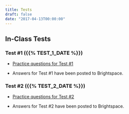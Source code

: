 ```yaml
---
title: Tests
draft: false
date: "2017-04-13T00:00:00"
---
```


## In-Class Tests

### Test #1 ({{% TEST_1_DATE %}})

* [Practice questions for Test #1](/files/tests/test_01/EES_2110_Practice_Test_1.pdf)

* Answers for Test #1 have been posted to Brightspace.

### Test #2 ({{% TEST_2_DATE %}})

* [Practice questions for Test #2](/files/tests/test_02/EES_2110_Practice_Test_2.pdf) 

* Answers for Test #2 have been posted to Brightspace.

